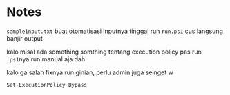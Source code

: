 # Notes
`sampleinput.txt` buat otomatisasi inputnya tinggal run `run.ps1` cus langsung banjir output

kalo misal ada something somthing tentang execution policy pas run `.ps1`nya run manual aja dah

kalo ga salah fixnya run ginian, perlu admin juga seinget w
```
Set-ExecutionPolicy Bypass
```